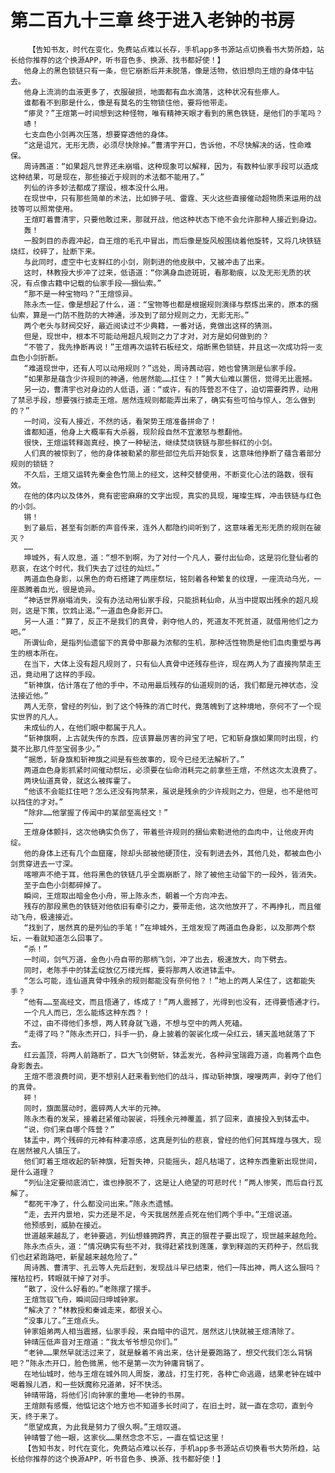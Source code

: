 # 第二百九十三章 终于进入老钟的书房
        【告知书友，时代在变化，免费站点难以长存，手机app多书源站点切换看书大势所趋，站长给你推荐的这个换源APP，听书音色多、换源、找书都好使！】
       他身上的黑色锁链只有一条，但它崩断后并未脱落，像是活物，依旧想向王煊的身体中钻去。
       他身上流淌的血液更多了，衣服破损，地面都有血水滴落，这种状况有些瘆人。
       谁都看不到那是什么，像是有莫名的生物锁住他，要将他带走。
       “瘆灵？”王煊第一时间想到这种怪物，唯有精神天眼才看到的黑色铁链，是他们的手笔吗？
       哧！
       七支血色小剑再次压落，想要穿透他的身体。
       “这是诅咒，无形无质，必须尽快除掉。”曹清宇开口，告诉他，不尽快解决的话，性命难保。
       周诗茜道：“如果超凡世界还未崩塌，这种现象可以解释，因为，有数种仙家手段可以造成这种结果，可是现在，那些接近于规则的术法都不能用了。”
       列仙的许多妙法都成了摆设，根本没什么用。
       在现世中，只有那些简单的术法，比如狮子吼、雷霆、天火这些直接催动超物质来运用的战技等可以照常使用。
       王煊盯着曹清宇，只要他敢过来，那就开战，他这种状态下绝不会允许那种人接近到身边。
       轰！
       一股刺目的赤霞冲起，自王煊的毛孔中冒出，而后像是旋风般围绕着他旋转，又将几块铁链烧红，绞碎了，扯断下来。
       与此同时，虚空中七支鲜红的小剑，刚刺进的他皮肤中，又被冲击了出来。
       这时，林教授大步冲了过来，低语道：“你满身血迹斑斑，看那勒痕，以及无形无质的状况，有点像古籍中记载的仙家手段——捆仙索。”
       “那不是一种宝物吗？”王煊惊异。
       陈永杰一怔，像是想起了什么，道：“宝物等也都是根据规则演绎与祭炼出来的，原本的捆仙索，算是一门防不胜防的大神通，涉及到了部分规则之力，无影无形。”
       两个老头与财阀交好，最近阅读过不少典籍，一番对话，竟做出这样的猜测。
       但是，现世中，根本不可能动用超凡规则之力了才对，对方是如何做到的？
       “不管了，我先挣断再说！”王煊再次运转石板经文，熔断黑色锁链，并且这一次成功将一支血色小剑折断。
       “难道现世中，还有人可以动用规则？”远处，周诗茜动容，她也曾猜测是仙家手段。
       “如果那是蕴含少许规则的神通，他居然能……扛住？！”黄大仙难以置信，觉得无比震撼。
       另一边，曹清宇也对身边的人低语，道：“或许，有的阵营忍不住了，迫切需要跨界，动用了禁忌手段，想要强行掳走王煊。居然连规则都能弄出来了，确实有些可怕与惊人，怎么做到的？”
       一时间，没有人接近，不然的话，看架势王煊准备拼命了！
       谁都知道，他身上大概率有大杀器，现阶段自然不宜激怒与惹翻他。
       很快，王煊运转释迦真经，换了一种秘法，继续焚烧铁链与那些鲜红的小剑。
       人们真的被惊到了，他的身体被勒紧的那些部位先后开始恢复，这意味他挣断了蕴含着部分规则的锁链？
       不久后，王煊又运转先秦金色竹简上的经文，这种交替使用，不断变化心法的路数，很有效。
       在他的体内以及体外，竟有密密麻麻的文字出现，真实的具现，璀璨生辉，冲击铁链与红色的小剑。
       锵！
       到了最后，甚至有剑断的声音传来，连外人都隐约间听到了，这意味着无形无质的规则在破灭？
       ……
       坤城外，有人叹息，道：“想不到啊，为了对付一个凡人，要付出仙命，这是羽化登仙者的悲哀，在这个时代，我们失去了过往的灿烂。”
       两道血色身影，以黑色的奇石搭建了两座祭坛，铭刻着各种繁复的纹理，一座流动乌光，一座蒸腾着血光，很是诡异。
       “神话世界崩塌消失，没有办法动用仙家手段，只能损耗仙命，从当中提取出残余的超凡规则，这是下策，饮鸩止渴。”一道血色身影开口。
       另一人道：“算了，反正不是我们的真骨，剥夺他人的，死道友不死贫道，就借用他们之力吧。”
       所谓仙命，是指列仙遗留下的真骨中那最为浓郁的生机，那种活性物质是他们血肉重塑与再生的根本所在。
       在当下，大体上没有超凡规则了，只有仙人真骨中还残存些许，现在两人为了直接拘禁走王迅，竟动用了这样的手段。
       “斩神旗，估计落在了他的手中，不动用最后残存的仙道规则的话，我们都是元神状态，没法接近他。”
       两人无奈，曾经的列仙，到了这个特殊的消亡时代，竟落魄到了这种境地，奈何不了一个现实世界的凡人。
       未成仙的人，在他们眼中都属于凡人。
       “斩神旗啊，上古就失传的东西，应该算最厉害的异宝了吧，它和斩身旗如果同时出现，约莫不比那几件至宝弱多少。”
       “据悉，斩身旗和斩神旗之间是有些故事的，现今已经无法解析了。”
       两道血色身影抓紧时间催动祭坛，必须要在仙命消耗完之前拿些王煊，不然这次太浪费了。
       两块仙道真骨，就这么被挥霍了。
       “他该不会能扛住吧？怎么还没有拘禁来，虽说是残余的少许规则之力，但是，也不是他可以挡住的才对。”
       “除非……他掌握了传闻中的某部至高经文！”
       ……
       王煊身体颤抖，这次他确实负伤了，带着些许规则的捆仙索勒进他的血肉中，让他皮开肉绽。
       他的身体上还有几个血窟窿，除却头部被他硬顶住，没有刺进去外，其他几处，都被血色小剑贯穿进去一寸深。
       喀嚓声不绝于耳，他将黑色的铁链几乎全面崩断了，除了被他主动留下的一段外，皆消失。
       至于血色小剑都碎掉了。
       瞬间，王煊取出暗金色小舟，带上陈永杰，朝着一个方向冲去。
       残存的那段黑色的铁链对他依旧有牵引之力，要带走他，这次他放开了，不再挣扎，而且催动飞舟，极速接近。
       “找到了，居然真的是列仙的手笔！”在坤城外，王煊发现了两道血色身影，以及那两个祭坛，一看就知道怎么回事了。
       “杀！”
       一时间，剑气万道，金色小舟自带的那柄飞剑，冲了出去，极速放大，向下劈去。
       同时，老陈手中的钵盂绽放亿万缕光辉，要将那两人收进钵盂中。
       “怎么可能，连仙道真骨中残余的规则都能没有奈何他？！”地上的两人呆住了，这都能失手？
       “他有……至高经文，而且悟通了，练成了！”两人震撼了，光得到也没有，还得要悟通才行。
       一个凡人而已，怎么能练这种东西？！
       不过，由不得他们多想，两人转身就飞遁，不想与空中的两人死磕。
       “走得了吗？”陈永杰开口，抖手一扔，身上披着的袈裟化成一朵红云，铺天盖地就落了下去。
       红云盖顶，将两人前路断了，巨大飞剑劈斩，钵盂发光，各种异宝瑞霞万道，向着两个血色身影轰去。
       王煊不愿浪费时间，更不想别人赶来看到他们的战斗，挥动斩神旗，嗖嗖两声，剥夺了他们的真骨。
       砰！
       同时，旗面展动时，震碎两人大半的元神。
       陈永杰看的发呆，接着赶紧催动袈裟，将残余元神覆盖，抓了回来，直接投入到钵盂中。
       “说，你们来自哪个阵营？”
       钵盂中，两个残碎的元神有种凄凉感，这真是列仙的悲哀，曾经的他们何其辉煌与强大，现在居然被凡人镇压了。
       他们盯着王煊收起的斩神旗，短暂失神，只能摇头，超凡枯竭了，这种东西重新出现世间，是什么道理？
       “列仙注定要彻底消亡，谁也挣脱不了，这是让人绝望的可悲时代！”两人惨笑，而后自行瓦解了。
       “都死干净了，什么都没问出来。”陈永杰遗憾。
       “走，去开内景地，实力还是不足，今天我居然差点死在他们两个手中。”王煊说道。
       他预感到，威胁在接近。
       世道越来越乱了，老钟要逃，列仙想蜂拥跨界，真正的狠茬子要出现了，现世越来越危险。
       陈永杰点头，道：“情况确实有些不对，我得赶紧找到莲蓬，拿到释迦的天药种子，然后我们也赶紧跑路吧，新星越来越危险了。”
       周诗茜、曹清宇、孔云等人先后赶到，发现战斗早已结束，他们一阵出神，两人这么狠吗？摧枯拉朽，转眼就干掉了对手。
       “散了，没什么好看的。”老陈摆了摆手。
       王煊驾驭飞舟，瞬间回归坤城钟家。
       “解决了？”林教授和秦诚走来，都很关心。
       “没事儿了。”王煊点头。
       钟家姐弟两人相当震撼，仙家手段，来自暗中的诅咒，居然这儿快就被王煊清除了。
       钟晴压低声音对王煊道：“我太爷爷想见你们。”
       “老钟……果然早就活过来了，就是躲着不肯出来，估计是要跑路了，想交代我们怎么背锅吧？”陈永杰开口，脸色微黑，他不是第一次为钟庸背锅了。
       在地仙城时，他与王煊在城外同人周旋，激战，打生打死，各种亡命逃遁，结果老钟在城中喝着猴儿酒，和一些妖魔称兄道弟，好不快活。
       钟晴带路，将他们引向钟家的重地——老钟的书房。
       王煊颇有感慨，他惦记这个地方也不知道多长时间了，在旧土时，就一直在念叨，直到今天，终于来了。
       “愿望成真，为此我是努力了很久啊。”王煊叹道。
       钟晴瞥了他一眼，这家伙……果然念念不忘，一直在惦记这里！
       【告知书友，时代在变化，免费站点难以长存，手机app多书源站点切换看书大势所趋，站长给你推荐的这个换源APP，听书音色多、换源、找书都好使！】